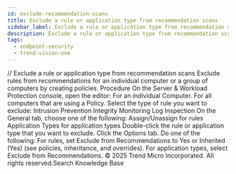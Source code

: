 ```yaml
---
id: exclude-recommendation-scans
title: Exclude a rule or application type from recommendation scans
sidebar_label: Exclude a rule or application type from recommendation scans
description: Exclude a rule or application type from recommendation scans
tags:
  - endpoint-security
  - trend-vision-one
---
```


/*<![CDATA[*/ $('#title').html($('meta[name=map-description]').attr('content')); /*]]>*/ Exclude a rule or application type from recommendation scans Exclude rules from recommendations for an individual computer or a group of computers by creating policies. Procedure On the Server & Workload Protection console, open the editor: For an individual Computer. For all computers that are using a Policy. Select the type of rule you want to exclude: Intrusion Prevention Integrity Monitoring Log Inspection On the General tab, choose one of the following: Assign/Unassign for rules Application Types for application types Double-click the rule or application type that you want to exclude. Click the Options tab. Do one of the following: For rules, set Exclude from Recommendations to Yes or Inherited (Yes) (see policies, inheritance, and overrides). For application types, select Exclude from Recommendations. © 2025 Trend Micro Incorporated. All rights reserved.Search Knowledge Base